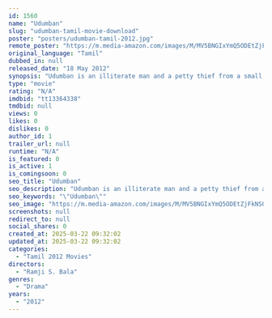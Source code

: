 ```yaml
---
id: 1560
name: "Udumban"
slug: "udumban-tamil-movie-download"
poster: "posters/udumban-tamil-2012.jpg"
remote_poster: "https://m.media-amazon.com/images/M/MV5BNGIxYmQ5ODEtZjFkNS00YTk5LWE1Y2MtZWRlMjA1Zjc5MWQ3XkEyXkFqcGdeQXVyMTA4NDIzMTY1._V1_SX300.jpg"
original_language: "Tamil"
dubbed_in: null
released_date: "18 May 2012"
synopsis: "Udumban is an illiterate man and a petty thief from a small village. During one of his missions, he discovers that starting a school is the fastest way to become wealthy."
type: "movie"
rating: "N/A"
imdbid: "tt13364338"
tmdbid: null
views: 0
likes: 0
dislikes: 0
author_id: 1
trailer_url: null
runtime: "N/A"
is_featured: 0
is_active: 1
is_comingsoon: 0
seo_title: "Udumban"
seo_description: "Udumban is an illiterate man and a petty thief from a small village. During one of his missions, he discovers that starting a school is the fastest way to become wealthy."
seo_keywords: "\"Udumban\""
seo_image: "https://m.media-amazon.com/images/M/MV5BNGIxYmQ5ODEtZjFkNS00YTk5LWE1Y2MtZWRlMjA1Zjc5MWQ3XkEyXkFqcGdeQXVyMTA4NDIzMTY1._V1_SX300.jpg"
screenshots: null
redirect_to: null
social_shares: 0
created_at: 2025-03-22 09:32:02
updated_at: 2025-03-22 09:32:02
categories:
  - "Tamil 2012 Movies"
directors:
  - "Ramji S. Bala"
genres:
  - "Drama"
years:
  - "2012"
---
```

